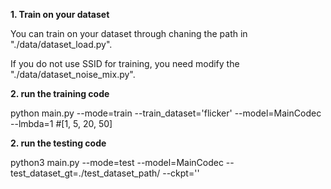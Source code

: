 



**1. Train on your dataset**

You can train on your dataset through chaning the path in "./data/dataset_load.py".

If you do not use SSID for training, you need modify the "./data/dataset_noise_mix.py".

**2. run the training code**

python main.py --mode=train --train_dataset='flicker' --model=MainCodec --lmbda=1 #[1, 5, 20, 50]

**2. run the testing code**

python3 main.py --mode=test --model=MainCodec --test_dataset_gt=./test_dataset_path/ --ckpt=''

